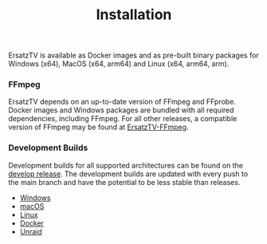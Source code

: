 ﻿---
uid: installation-index
title: Installation
hide_table_of_contents: true
---

ErsatzTV is available as Docker images and as pre-built binary packages for Windows (x64), MacOS (x64, arm64) and Linux (x64, arm64, arm). 

### FFmpeg

ErsatzTV depends on an up-to-date version of FFmpeg and FFprobe. Docker images and Windows packages are bundled with all required dependencies, including FFmpeg. For all other releases, a compatible version of FFmpeg may be found at [ErsatzTV-FFmpeg](https://github.com/ErsatzTV/ErsatzTV-ffmpeg/releases/tag/7.1.1).

### Development Builds

Development builds for all supported architectures can be found on the [develop release](https://github.com/ErsatzTV/ErsatzTV/releases/tag/develop).
The development builds are updated with every push to the main branch and have the potential to be less stable than releases.

- [Windows](/docs/installation/windows)
- [macOS](/docs/installation/macos)
- [Linux](/docs/installation/linux)
- [Docker](/docs/general/installation/docker)
- [Unraid](/docs/general/installation/advanced/unraid)
